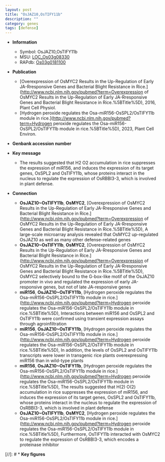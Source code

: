 ```yaml
---
layout: post
title: "OsJAZ10,OsTIFY11b"
description: ""
category: genes
tags: [defense]
---
```


* **Information**  
    + Symbol: OsJAZ10,OsTIFY11b  
    + MSU: [LOC_Os03g08330](http://rice.uga.edu/cgi-bin/ORF_infopage.cgi?orf=LOC_Os03g08330)  
    + RAPdb: [Os03g0181100](https://rapdb.dna.affrc.go.jp/locus/?name=Os03g0181100)  

* **Publication**  
    + [Overexpression of OsMYC2 Results in the Up-Regulation of Early JA-Rresponsive Genes and Bacterial Blight Resistance in Rice.](http://www.ncbi.nlm.nih.gov/pubmed?term=Overexpression of OsMYC2 Results in the Up-Regulation of Early JA-Rresponsive Genes and Bacterial Blight Resistance in Rice.%5BTitle%5D), 2016, Plant Cell Physiol.
    + [Hydrogen peroxide regulates the Osa-miR156-OsSPL2/OsTIFY11b module in rice.](http://www.ncbi.nlm.nih.gov/pubmed?term=Hydrogen peroxide regulates the Osa-miR156-OsSPL2/OsTIFY11b module in rice.%5BTitle%5D), 2023, Plant Cell Environ.

* **Genbank accession number**  

* **Key message**  
    + The results suggested that H2 O2 accumulation in rice suppresses the expression of miR156, and induces the expression of its target genes, OsSPL2 and OsTIFY11b, whose proteins interact in the nucleus to regulate the expression of OsRBBI3-3, which is involved in plant defense.

* **Connection**  
    + __OsJAZ10~OsTIFY11b__, __OsMYC2__, [Overexpression of OsMYC2 Results in the Up-Regulation of Early JA-Rresponsive Genes and Bacterial Blight Resistance in Rice.](http://www.ncbi.nlm.nih.gov/pubmed?term=Overexpression of OsMYC2 Results in the Up-Regulation of Early JA-Rresponsive Genes and Bacterial Blight Resistance in Rice.%5BTitle%5D), A large-scale microarray analysis revealed that OsMYC2 up-regulated OsJAZ10 as well as many other defense-related genes
    + __OsJAZ10~OsTIFY11b__, __OsMYC2__, [Overexpression of OsMYC2 Results in the Up-Regulation of Early JA-Rresponsive Genes and Bacterial Blight Resistance in Rice.](http://www.ncbi.nlm.nih.gov/pubmed?term=Overexpression of OsMYC2 Results in the Up-Regulation of Early JA-Rresponsive Genes and Bacterial Blight Resistance in Rice.%5BTitle%5D), OsMYC2 selectively bound to the G-box-like motif of the OsJAZ10 promoter in vivo and regulated the expression of early JA-responsive genes, but not of late JA-responsive genes
    + __miR156__, __OsJAZ10~OsTIFY11b__, [Hydrogen peroxide regulates the Osa-miR156-OsSPL2/OsTIFY11b module in rice.](http://www.ncbi.nlm.nih.gov/pubmed?term=Hydrogen peroxide regulates the Osa-miR156-OsSPL2/OsTIFY11b module in rice.%5BTitle%5D),  Interactions between miR156 and OsSPL2 and OsTIFY11b were confirmed using transient expression assays through agroinfiltration
    + __miR156__, __OsJAZ10~OsTIFY11b__, [Hydrogen peroxide regulates the Osa-miR156-OsSPL2/OsTIFY11b module in rice.](http://www.ncbi.nlm.nih.gov/pubmed?term=Hydrogen peroxide regulates the Osa-miR156-OsSPL2/OsTIFY11b module in rice.%5BTitle%5D),  In addition, the levels of OsSPL2 and OsTIFY11b transcripts were lower in transgenic rice plants overexpressing miR156 than in wild-type plants
    + __miR156__, __OsJAZ10~OsTIFY11b__, [Hydrogen peroxide regulates the Osa-miR156-OsSPL2/OsTIFY11b module in rice.](http://www.ncbi.nlm.nih.gov/pubmed?term=Hydrogen peroxide regulates the Osa-miR156-OsSPL2/OsTIFY11b module in rice.%5BTitle%5D),  The results suggested that H(2) O(2) accumulation in rice suppresses the expression of miR156, and induces the expression of its target genes, OsSPL2 and OsTIFY11b, whose proteins interact in the nucleus to regulate the expression of OsRBBI3-3, which is involved in plant defense
    + __OsJAZ10~OsTIFY11b__, __OsMYC2__, [Hydrogen peroxide regulates the Osa-miR156-OsSPL2/OsTIFY11b module in rice.](http://www.ncbi.nlm.nih.gov/pubmed?term=Hydrogen peroxide regulates the Osa-miR156-OsSPL2/OsTIFY11b module in rice.%5BTitle%5D),  Furthermore, OsTIFY11b interacted with OsMYC2 to regulate the expression of OsRBBI3-3, which encodes a proteinase inhibitor

[//]: # * **Key figures**  


